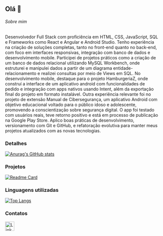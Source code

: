 ## Olá 👋


###### Sobre mim
Desenvolvedor Full Stack com proficiência em HTML, CSS, JavaScript, SQL e Frameworks como React e Angular 
e Android Studio. Tenho experiência na criação de soluções completas, tanto no front-end quanto no back-end, 
com foco em interfaces responsivas, integração com banco de dados e desenvolvimento mobile. 
Participei de projetos práticos como a criação de um banco de dados relacional utilizando MySQL Workbench, 
onde estruturei e manipulei dados a partir de um diagrama entidade-relacionamento e realizei consultas por meio 
de Views em SQL. No desenvolvimento mobile, destaque para o projeto HamburgeriaZ, onde construí a interface 
de um aplicativo android com funcionalidades de pedido e integração com apps nativos usando Intent, além da 
exportação final do projeto em formato instalável. 
Outra experiência relevante foi no projeto de extensão Manual de Cibersegurança, um aplicativo Android com 
objetivo educacional voltado para o público idoso e adolescente, promovendo a conscientização sobre segurança 
digital. O app foi testado com usuários reais, teve retorno positivo e está em processo de publicação na Google 
Play Store. 
Aplico boas práticas de desenvolvimento, versionamento com Git e GitHub, e refatoração evolutiva para manter 
meus projetos atualizados com as novas tecnologias.

### Detalhes

[![Anurag's GitHub stats](https://github-readme-stats.vercel.app/api?username=pedrogithub1406&show_icons=true&theme=dark)](https://github.com/anuraghazra/github-readme-stats)

### Projetos

[![Readme Card](https://github-readme-stats.vercel.app/api/pin/?username=pedrogithub1406&repo=pedrogithub2406.github.io&theme=dark)](https://github.com/anuraghazra/github-readme-stats)


### Linguagens utilizadas

[![Top Langs](https://github-readme-stats.vercel.app/api/top-langs/?username=pedrogithub1406&layout=compact)](https://github.com/anuraghazra/github-readme-stats)

### Contatos

[<img src='https://img.shields.io/badge/LinkedIn-0077B5?style=for-the-badge&logo=linkedin&logoColor=white' alt='Linkedin' height='30'>](https://www.linkedin.com/in/pedrobrocaldi/)

